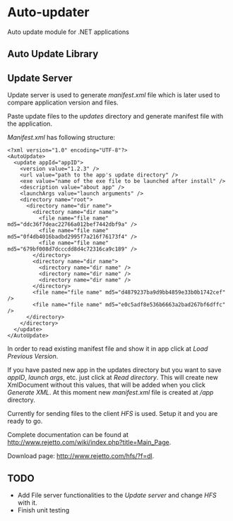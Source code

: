 # Auto-updater

Auto update module for .NET applications

## Auto Update Library



## Update Server

Update server is used to generate *manifest.xml* file which is later used to compare application version and files.

Paste update files to the *updates* directory and generate manifest file with the application. 

*Manifest.xml* has following structure:

```
<?xml version="1.0" encoding="UTF-8"?>
<AutoUpdate>
  <update appId="appID">
    <version value="1.2.3" />
    <url value="path to the app's update directory" />
    <exe value="name of the exe file to be launched after install" />
    <description value="about app" />
    <launchArgs value="launch arguments" />
    <directory name="root">
      <directory name="dir name">
        <directory name="dir name">
          <file name="file name" md5="ddc36f7deac22766a012bef7442dbf9a" />
          <file name="file name" md5="0f4db4016badbd2995f7a216f76173f4" />
          <file name="file name" md5="679bf008d7dcccdd8d4c72316ca9c189" />
        </directory>
        <directory name="dir name">
          <directory name="dir name" />
          <directory name="dir name" />
          <directory name="dir name" />
        </directory>
        <file name="file name" md5="d4879237ba9d9bb4859e33b0b1742cef" />
        <file name="file name" md5="e0c5adf8e536b6663a2bad267bf6dffc" />
      </directory>
    </directory>
  </update>
</AutoUpdate>
```
In order to read existing manifest file and show it in app click at *Load Previous Version*.

If you have pasted new app in the updates directory but you want to save *appID*, *launch args*, etc. just click at *Read directory*. This will create new XmlDocument without this values, that will be added when you click *Generate XML*. At this moment new *manifest.xml* file is created at */app* directory.

Currently for sending files to the client *HFS* is used. Setup it and you are ready to go.

Complete documentation can be found at http://www.rejetto.com/wiki/index.php?title=Main_Page.

Download page: http://www.rejetto.com/hfs/?f=dl.

## TODO
- Add File server functionalities to the *Update server* and change *HFS* with it.
- Finish unit testing
